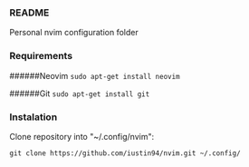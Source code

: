 ### README

Personal nvim configuration folder

### Requirements

######Neovim
`sudo apt-get install neovim`

######Git
`sudo apt-get install git`

### Instalation

Clone repository into "~/.config/nvim":

`git clone https://github.com/iustin94/nvim.git ~/.config/`

